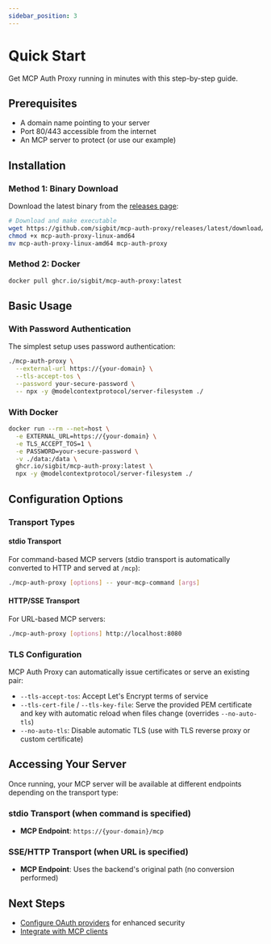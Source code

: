 ```yaml
---
sidebar_position: 3
---
```


# Quick Start

Get MCP Auth Proxy running in minutes with this step-by-step guide.

## Prerequisites

- A domain name pointing to your server
- Port 80/443 accessible from the internet
- An MCP server to protect (or use our example)

## Installation

### Method 1: Binary Download

Download the latest binary from the [releases page](https://github.com/sigbit/mcp-auth-proxy/releases):

```bash
# Download and make executable
wget https://github.com/sigbit/mcp-auth-proxy/releases/latest/download/mcp-auth-proxy-linux-amd64
chmod +x mcp-auth-proxy-linux-amd64
mv mcp-auth-proxy-linux-amd64 mcp-auth-proxy
```

### Method 2: Docker

```bash
docker pull ghcr.io/sigbit/mcp-auth-proxy:latest
```

## Basic Usage

### With Password Authentication

The simplest setup uses password authentication:

```bash
./mcp-auth-proxy \
  --external-url https://{your-domain} \
  --tls-accept-tos \
  --password your-secure-password \
  -- npx -y @modelcontextprotocol/server-filesystem ./
```

### With Docker

```bash
docker run --rm --net=host \
  -e EXTERNAL_URL=https://{your-domain} \
  -e TLS_ACCEPT_TOS=1 \
  -e PASSWORD=your-secure-password \
  -v ./data:/data \
  ghcr.io/sigbit/mcp-auth-proxy:latest \
  npx -y @modelcontextprotocol/server-filesystem ./
```

## Configuration Options

### Transport Types

#### stdio Transport

For command-based MCP servers (stdio transport is automatically converted to HTTP and served at `/mcp`):

```bash
./mcp-auth-proxy [options] -- your-mcp-command [args]
```

#### HTTP/SSE Transport

For URL-based MCP servers:

```bash
./mcp-auth-proxy [options] http://localhost:8080
```

### TLS Configuration

MCP Auth Proxy can automatically issue certificates or serve an existing pair:

- `--tls-accept-tos`: Accept Let's Encrypt terms of service
- `--tls-cert-file` / `--tls-key-file`: Serve the provided PEM certificate and key with automatic reload when files change (overrides `--no-auto-tls`)
- `--no-auto-tls`: Disable automatic TLS (use with TLS reverse proxy or custom certificate)

## Accessing Your Server

Once running, your MCP server will be available at different endpoints depending on the transport type:

### stdio Transport (when command is specified)

- **MCP Endpoint**: `https://{your-domain}/mcp`

### SSE/HTTP Transport (when URL is specified)

- **MCP Endpoint**: Uses the backend's original path (no conversion performed)

## Next Steps

- [Configure OAuth providers](./oauth-setup.md) for enhanced security
- [Integrate with MCP clients](./client-integration.md)
